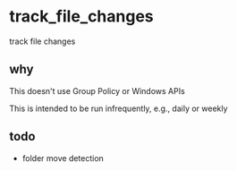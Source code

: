 # track_file_changes
track file changes

## why
This doesn't use Group Policy or Windows APIs

This is intended to be run infrequently, e.g., daily or weekly

## todo
* folder move detection

